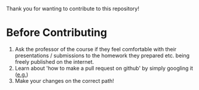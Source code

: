 Thank you for wanting to contribute to this repository!

# Before Contributing
1) Ask the professor of the course if they feel comfortable with their presentations / submissions to the homework they prepared etc. being freely published on the internet.
2) Learn about 'how to make a pull request on github' by simply googling it ([e.g.](https://www.google.com/search?channel=fs&client=ubuntu&q=how+to+make+a+pull+request+github))
3) Make your changes on the correct path!

